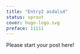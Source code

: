 ```yaml
---
title: "Entry2 asdalsd"
status: sprout
cover: hugo-logo.svg
preface: 11111
---
```


<!-- status: sprout, bloom, mature (completion: sprout < bloom < mature ) -->

Please start your post here!